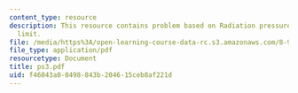 ```yaml
---
content_type: resource
description: This resource contains problem based on Radiation pressure and the Eddington
  limit.
file: /media/https%3A/open-learning-course-data-rc.s3.amazonaws.com/8-901-astrophysics-i-spring-2006/f46043a00498843b204615ceb8af221d_ps3.pdf
file_type: application/pdf
resourcetype: Document
title: ps3.pdf
uid: f46043a0-0498-843b-2046-15ceb8af221d
---
```

